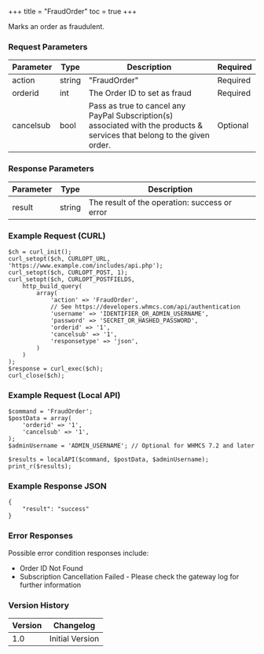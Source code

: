 +++
title = "FraudOrder"
toc = true
+++

Marks an order as fraudulent.

### Request Parameters

| Parameter | Type | Description | Required |
| --------- | ---- | ----------- | -------- |
| action | string | "FraudOrder" | Required |
| orderid | int | The Order ID to set as fraud | Required |
| cancelsub | bool | Pass as true to cancel any PayPal Subscription(s) associated with the products & services that belong to the given order. | Optional |

### Response Parameters

| Parameter | Type | Description |
| --------- | ---- | ----------- |
| result | string | The result of the operation: success or error |


### Example Request (CURL)

```
$ch = curl_init();
curl_setopt($ch, CURLOPT_URL, 'https://www.example.com/includes/api.php');
curl_setopt($ch, CURLOPT_POST, 1);
curl_setopt($ch, CURLOPT_POSTFIELDS,
    http_build_query(
        array(
            'action' => 'FraudOrder',
            // See https://developers.whmcs.com/api/authentication
            'username' => 'IDENTIFIER_OR_ADMIN_USERNAME',
            'password' => 'SECRET_OR_HASHED_PASSWORD',
            'orderid' => '1',
            'cancelsub' => '1',
            'responsetype' => 'json',
        )
    )
);
$response = curl_exec($ch);
curl_close($ch);
```


### Example Request (Local API)

```
$command = 'FraudOrder';
$postData = array(
    'orderid' => '1',
    'cancelsub' => '1',
);
$adminUsername = 'ADMIN_USERNAME'; // Optional for WHMCS 7.2 and later

$results = localAPI($command, $postData, $adminUsername);
print_r($results);
```


### Example Response JSON

```
{
    "result": "success"
}
```


### Error Responses

Possible error condition responses include:

* Order ID Not Found
* Subscription Cancellation Failed - Please check the gateway log for further information


### Version History

| Version | Changelog |
| ------- | --------- |
| 1.0 | Initial Version |
